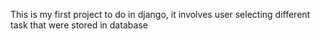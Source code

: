 

This is my first project to do in django, it involves user selecting different task that were stored in database 
